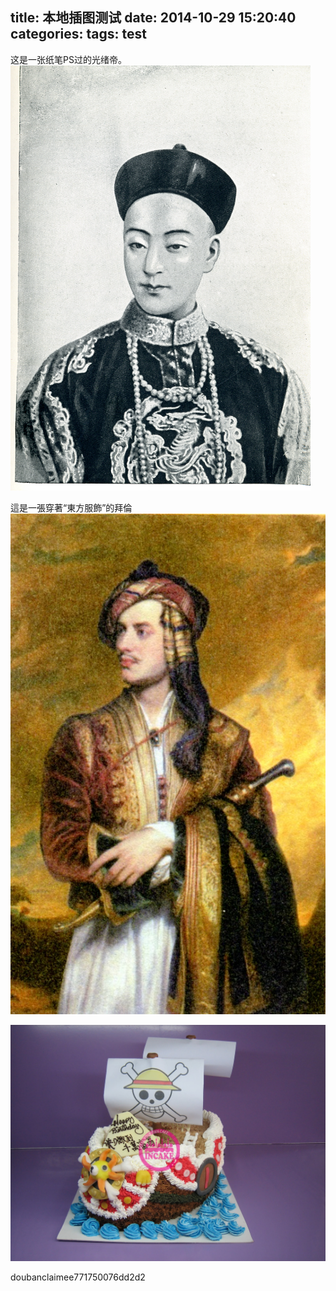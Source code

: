 title: 本地插图测试
date: 2014-10-29 15:20:40
categories:
tags: test
---
这是一张纸笔PS过的光绪帝。
![光绪帝](/img/img011.tif)

這是一張穿著“東方服飾”的拜倫
![Byron](/img/img016.jpg)

![](/img/t_03.jpg)




doubanclaimee771750076dd2d2
